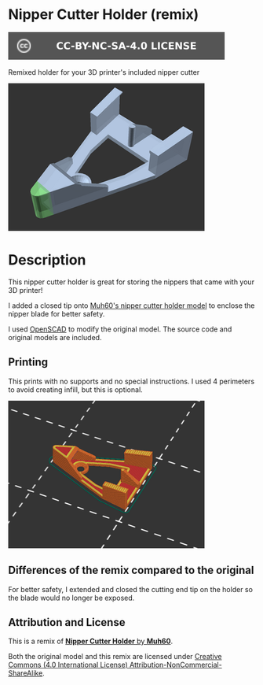 # Nipper Cutter Holder (remix)

[![CC-BY-NC-SA-4.0 license][license-badge]][license]

Remixed holder for your 3D printer's included nipper cutter

![Model render](images/readme/render-variant-screw-hole.png)

# Description

This nipper cutter holder is great for storing the nippers that came with your
3D printer!

I added a closed tip onto
[Muh60's nipper cutter holder model][original-model-url]
to enclose the nipper blade for better safety.

I used [OpenSCAD][openscad] to modify the original model. The source code and
original models are included.

## Printing

This prints with no supports and no special instructions. I used 4 perimeters to
avoid creating infill, but this is optional.

![Slicer screenshot](images/readme/slicer-screenshot.png)

## Differences of the remix compared to the original

For better safety, I extended and closed the cutting end tip on the holder so
the blade would no longer be exposed.

## Attribution and License

This is a remix of
[**Nipper Cutter Holder** by **Muh60**][original-model-url].

Both the original model and this remix are licensed under
[Creative Commons (4.0 International License) Attribution-NonCommercial-ShareAlike][license].


[license-badge]: /_static/license-badge-cc-by-nc-sa-4.0.svg
[license]: http://creativecommons.org/licenses/by-nc-sa/4.0/
[openscad]: https://openscad.org
[original-model-url]: https://www.printables.com/model/575171-nipper-cutter-holder
